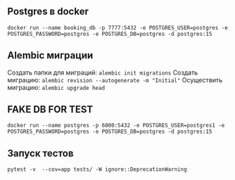 ## Postgres в docker
`docker run --name booking_db -p 7777:5432 -e POSTGRES_USER=postgres -e POSTGRES_PASSWORD=postgres -e POSTGRES_DB=postgres -d postgres:15`

## Alembic миграции
Создать папки для миграций: `alembic init migrations`
Создать миграцию: `alembic revision --autogenerate -m "Initial"`
Осуществить миграцию: `alembic upgrade head`

## FAKE DB FOR TEST
`docker run --name postgres -p 6000:5432 -e POSTGRES_USER=postgres1 -e POSTGRES_PASSWORD=postgres -e POSTGRES_DB=postgres -d postgres:15`



## Запуск тестов
`pytest -v  --cov=app tests/ -W ignore::DeprecationWarning`
